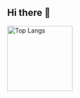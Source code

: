 ## Hi there 👋

<!--
**keito0tada/keito0tada** is a ✨ _special_ ✨ repository because its `README.md` (this file) appears on your GitHub profile.

Here are some ideas to get you started:

- 🔭 I’m currently working on ...
- 🌱 I’m currently learning ...
- 👯 I’m looking to collaborate on ...
- 🤔 I’m looking for help with ...
- 💬 Ask me about ...
- 📫 How to reach me: ...
- 😄 Pronouns: ...
- ⚡ Fun fact: ...
-->
<img alt="Top Langs" height="150px" src="https://github-readme-stats.vercel.app/api/top-langs/?username=keito0tada&layout=compact&count_private=true&show_icons=true&theme=tokyonight" />
